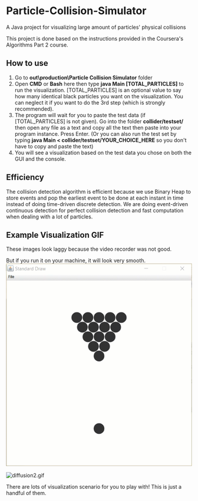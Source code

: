 # Particle-Collision-Simulator
A Java project for visualizing large amount of particles' physical collisions

This project is done based on the instructions provided in the Coursera's Algorithms Part 2 course.

## How to use
1. Go to **out\production\Particle Collision Simulator** folder
2. Open **CMD** or **Bash** here then type **java Main [TOTAL_PARTICLES]** to run the visualization. [TOTAL_PARTICLES] is an optional value to say how many identical black particles you want on the visualization. You can neglect it if you want to do the 3rd step (which is strongly recommended).
3. The program will wait for you to paste the test data (if [TOTAL_PARTICLES] is not given). Go into the folder **collider/testset/** then open any file as a text and copy all the text then paste into your program instance. Press Enter. (Or you can also run the test set by typing **java Main < collider/testset/YOUR_CHOICE_HERE** so you don't have to copy and paste the text)
4. You will see a visualization based on the test data you chose on both the GUI and the console.


## Efficiency
The collision detection algorithm is efficient because we use Binary Heap to store events and pop the earliest event to be done at each instant in time instead of doing time-driven discrete detection. We are doing event-driven continuous detection for perfect collision detection and fast computation when dealing with a lot of particles.


## Example Visualization GIF
These images look laggy because the video recorder was not good. 

But if you run it on your machine, it will look very smooth.
![billiards5.gif](/img/billiards5.gif?raw=true "billiards5.gif")

![diffusion2.gif](/img/diffusion2.gif?raw=true "diffusion2.gif")

There are lots of visualization scenario for you to play with! This is just a handful of them.
